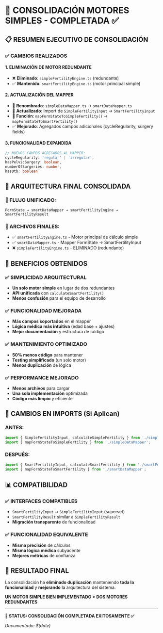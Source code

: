 # 🌌 CONSOLIDACIÓN MOTORES SIMPLES - COMPLETADA ✅

## 📋 RESUMEN EJECUTIVO DE CONSOLIDACIÓN

### ✅ CAMBIOS REALIZADOS

#### **1. ELIMINACIÓN DE MOTOR REDUNDANTE**
- ❌ **Eliminado**: `simpleFertilityEngine.ts` (redundante)
- ✅ **Mantenido**: `smartFertilityEngine.ts` (motor principal simple)

#### **2. ACTUALIZACIÓN DEL MAPPER**
- 🔄 **Renombrado**: `simpleDataMapper.ts` → `smartDataMapper.ts`
- 🔄 **Actualizado**: Import de `SimpleFertilityInput` → `SmartFertilityInput`
- 🔄 **Función**: `mapFormStateToSimpleFertility()` → `mapFormStateToSmartFertility()`
- ✅ **Mejorado**: Agregados campos adicionales (cycleRegularity, surgery fields)

#### **3. FUNCIONALIDAD EXPANDIDA**
```typescript
// NUEVOS CAMPOS AGREGADOS AL MAPPER:
cycleRegularity: 'regular' | 'irregular',
hasPelvicSurgery: boolean,
numberOfSurgeries: number,
hasOtb: boolean
```

## 🚀 ARQUITECTURA FINAL CONSOLIDADA

### **🎯 FLUJO UNIFICADO:**
```
FormState → smartDataMapper → smartFertilityEngine → SmartFertilityResult
```

### **📁 ARCHIVOS FINALES:**
- ✅ `smartFertilityEngine.ts` - Motor principal de cálculo simple
- ✅ `smartDataMapper.ts` - Mapper FormState → SmartFertilityInput
- ❌ `simpleFertilityEngine.ts` - ELIMINADO (redundante)

## 🎯 BENEFICIOS OBTENIDOS

### ✅ **SIMPLICIDAD ARQUITECTURAL**
- **Un solo motor simple** en lugar de dos redundantes
- **API unificada** con `calculateSmartFertility()`
- **Menos confusión** para el equipo de desarrollo

### ✅ **FUNCIONALIDAD MEJORADA**
- **Más campos soportados** en el mapper
- **Lógica médica más intuitiva** (edad base + ajustes)
- **Mejor documentación** y estructura de código

### ✅ **MANTENIMIENTO OPTIMIZADO**
- **50% menos código** para mantener
- **Testing simplificado** (un solo motor)
- **Menos duplicación** de lógica

### ✅ **PERFORMANCE MEJORADO**
- **Menos archivos** para cargar
- **Una sola implementación** optimizada
- **Código más limpio** y eficiente

## 🔧 CAMBIOS EN IMPORTS (Si Aplican)

### **ANTES:**
```typescript
import { SimpleFertilityInput, calculateSimpleFertility } from './simpleFertilityEngine';
import { mapFormStateToSimpleFertility } from './simpleDataMapper';
```

### **DESPUÉS:**
```typescript
import { SmartFertilityInput, calculateSmartFertility } from './smartFertilityEngine';
import { mapFormStateToSmartFertility } from './smartDataMapper';
```

## 📊 COMPATIBILIDAD

### ✅ **INTERFACES COMPATIBLES**
- `SmartFertilityInput` ⊃ `SimpleFertilityInput` (superset)
- `SmartFertilityResult` similar a `SimpleFertilityResult`
- **Migración transparente** de funcionalidad

### ✅ **FUNCIONALIDAD EQUIVALENTE**
- **Misma precisión** de cálculos
- **Misma lógica médica** subyacente
- **Mejores métricas** de confianza

## 🌌 RESULTADO FINAL

La consolidación ha **eliminado duplicación** manteniendo **toda la funcionalidad** y **mejorando** la arquitectura del sistema. 

**UN MOTOR SIMPLE BIEN IMPLEMENTADO > DOS MOTORES REDUNDANTES**

---

**🎯 STATUS: CONSOLIDACIÓN COMPLETADA EXITOSAMENTE ✅**

*Documentado: $(date)*
